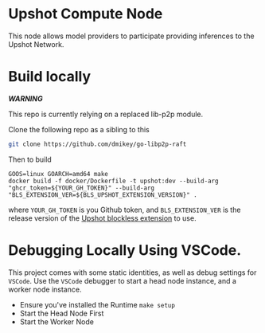 # Upshot Compute Node

This node allows model providers to participate providing inferences to the Upshot Network.

# Build locally


***WARNING***

This repo is currently relying on a replaced lib-p2p module.

Clone the following repo as a sibling to this

```bash
git clone https://github.com/dmikey/go-libp2p-raft
```

Then to build

```
GOOS=linux GOARCH=amd64 make
docker build -f docker/Dockerfile -t upshot:dev --build-arg "ghcr_token=${YOUR_GH_TOKEN}" --build-arg "BLS_EXTENSION_VER=${BLS_UPSHOT_EXTENSION_VERSION}" . 
```

where `YOUR_GH_TOKEN` is you Github token, and `BLS_EXTENSION_VER` is the release version of the [Upshot blockless extension](https://github.com/upshot-tech/upshot-blockless-extension) to use.

# Debugging Locally Using VSCode.

This project comes with some static identities, as well as debug settings for `VSCode`. Use the `VSCode` debugger to start a head node instance, and a worker node instance.

* Ensure you've installed the Runtime `make setup`
* Start the Head Node First
* Start the Worker Node